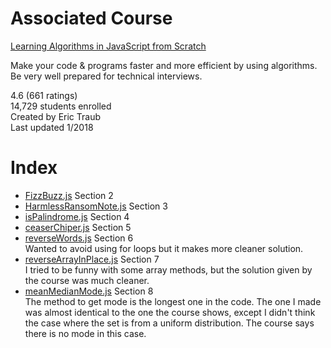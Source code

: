 # Associated Course

[Learning Algorithms in JavaScript from Scratch][Course Link]

Make your code & programs faster and more efficient by using algorithms. Be very well prepared for technical interviews.

4.6 (661 ratings)  
14,729 students enrolled  
Created by Eric Traub  
Last updated 1/2018

# Index

- [FizzBuzz.js][1] Section 2
- [HarmlessRansomNote.js][2] Section 3
- [isPalindrome.js][3] Section 4
- [ceaserChiper.js][4] Section 5
- [reverseWords.js][5] Section 6  
Wanted to avoid using for loops but it makes more cleaner solution.
- [reverseArrayInPlace.js][6] Section 7  
I tried to be funny with some array methods, but the solution given by the course was much cleaner.
- [meanMedianMode.js][7] Section 8  
The method to get mode is the longest one in the code. The one I made was almost identical to the one the course shows, except I didn't think the case where the set is from a uniform distribution. The course says there is no mode in this case.

[Course Link]: https://www.udemy.com/learning-algorithms-in-javascript-from-scratch/

[1]: FizzBuzz.js
[2]: HarmlessRansomNote.js
[3]: isPalindrome.js
[4]: ceaserCipher.js
[5]: reverseWords.js
[6]: reverseArrayInPlace.js
[7]: meanMedianMode.js
[8]: twoSums.js